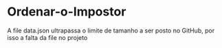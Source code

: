 # Ordenar-o-Impostor

A file data.json ultrapassa o limite de tamanho a ser posto no GitHub, por isso a falta da file no projeto
